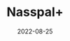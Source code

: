 ---
title: 'Nasspal+'
date: '2022-08-25' 
metatag: '' 
inventory: '0' 
draft: false 
# meta description 
shortDescripton: ''
description: 'Herb'
longdescription: ''
featured: True
# product Price
price: '60.0'
# Product Short Description
shortDescription: ''
productID: 'CBD3482D-9C24-ED11-9968-005056B3A416'
type: 'products'
category: 'Herb' 
thumnailproduct: 'https://aminsaddiquidawakhana.eralive.net/images/products/CBD3482D-9C24-ED11-9968-005056B3A4161.png' 
images:
  - image: 'images/products/CBD3482D-9C24-ED11-9968-005056B3A4161.png'  
Variants:
---